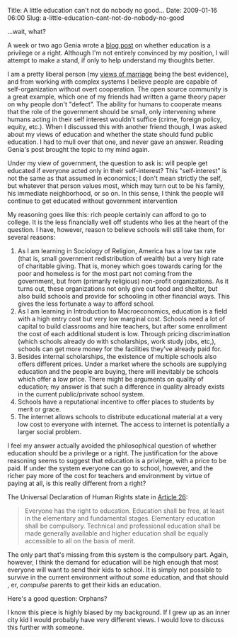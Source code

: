 Title: A little education can't not do nobody no good...
Date: 2009-01-16 06:00
Slug: a-little-education-cant-not-do-nobody-no-good

...wait, what?

A week or two ago Genia wrote a [blog
post](http://petdinosaur.wordpress.com/2009/01/01/the-cost-of-education/)
on whether education is a privilege or a right. Although I'm not
entirely convinced by my position, I will attempt to make a stand, if
only to help understand my thoughts better.

I am a pretty liberal person (my [views of
marriage](http://justinnhli.com/posts/2008/05/marriage-and-society.html)
being the best evidence), and from working with complex systems I
believe people are capable of self-organization without overt
cooperation. The open source community is a great example, which one of
my friends had written a game theory paper on why people don't "defect".
The ability for humans to cooperate means that the role of the
government should be small, only intervening where humans acting in
their self interest wouldn't suffice (crime, foreign policy, equity,
etc.). When I discussed this with another friend though, I was asked
about my views of education and whether the state should fund public
education. I had to mull over that one, and never gave an answer.
Reading Genia's post brought the topic to my mind again.

Under my view of government, the question to ask is: will people get
educated if everyone acted only in their self-interest? This
"self-interest" is not the same as that assumed in economics; I don't
mean strictly the self, but whatever that person values most, which may
turn out to be his family, his immediate neighborhood, or so on. In this
sense, I think the people will continue to get educated without
government intervention

My reasoning goes like this: rich people certainly can afford to go to
college. It is the less financially well off students who lies at the
heart of the question. I have, however, reason to believe schools will
still take them, for several reasons:

1.  As I am learning in Sociology of Religion, America has a low tax
    rate (that is, small government redistribution of wealth) but a very
    high rate of charitable giving. That is, money which goes towards
    caring for the poor and homeless is for the most part not coming
    from the government, but from (primarily religious) non-profit
    organizations. As it turns out, these organizations not only give
    out food and shelter, but also build schools and provide for
    schooling in other financial ways. This gives the less fortunate a
    way to afford school.
2.  As I am learning in Introduction to Macroeconomics, education is a
    field with a high entry cost but very low marginal cost. Schools
    need a lot of capital to build classrooms and hire teachers, but
    after some enrollment the cost of each additional student is low.
    Through pricing discrimination (which schools already do with
    scholarships, work study jobs, etc,), schools can get more money for
    the facilities they've already paid for.
3.  Besides internal scholarships, the existence of multiple schools
    also offers different prices. Under a market where the schools are
    supplying education and the people are buying, there will inevitably
    be schools which offer a low price. There might be arguments on
    quality of education; my answer is that such a difference in quality
    already exists in the current public/private school system.
4.  Schools have a reputational incentive to offer places to students by
    merit or grace.
5.  The internet allows schools to distribute educational material at a
    very low cost to everyone with internet. The access to internet is
    potentially a larger social problem.

I feel my answer actually avoided the philosophical question of whether
education should be a privilege or a right. The justification for the
above reasoning seems to suggest that education is a privilege, with a
price to be paid. If under the system everyone can go to school,
however, and the richer pay more of the cost for teachers and
environment by virtue of paying at all, is this really different from a
right?

The Universal Declaration of Human Rights state in [Article
26](http://www.un.org/Overview/rights.html#a26):  

> Everyone has the right to education. Education shall be free, at least
> in the elementary and fundamental stages. Elementary education shall
> be compulsory. Technical and professional education shall be made
> generally available and higher education shall be equally accessible
> to all on the basis of merit.
> </p>

The only part that's missing from this system is the compulsory part.
Again, however, I think the demand for education will be high enough
that most everyone will want to send their kids to school. It is simply
not possible to survive in the current environment without *some*
education, and that should , er, *compulse* parents to get their kids an
education.

Here's a good question: Orphans?

I know this piece is highly biased by my background. If I grew up as an
inner city kid I would probably have very different views. I would love
to discuss this further with someone.

